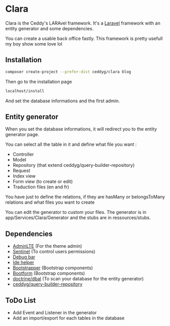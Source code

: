 Clara
===============

Clara is the Ceddy's LARAvel framework. It's a [Laravel](https://laravel.com/) framework with an entity generator and some dependencies.

You can create a usable back office fastly. This framework is pretty usefull my boy show some love lol

## Installation

```bash
composer create-project --prefer-dist ceddyg/clara blog
```

Then go to the installation page

```bash
localhost/install
```

And set the database informations and the first admin.

## Entity generator

When you set the database informations, it will redirect you to the entity generator page.

You can select all the table in it and define what file you want :

- Controller
- Model
- Repository (that extend ceddyg/query-builder-repository)
- Request
- Index view
- Form view (to create or edit)
- Traduction files (en and fr)

You have just to define the relations, if they are hasMany or belongsToMany relations and what files you want to create

You can edit the generator to custom your files. The generator is in app/Services/Clara/Generator and the stubs are in ressources/stubs.

## Dependencies

- [AdminLTE](https://almsaeedstudio.com/themes/AdminLTE/index2.html) (For the theme admin)
- [Sentinel](https://cartalyst.com/manual/sentinel/2.0) (To control users permissions)
- [Debug bar](https://github.com/barryvdh/laravel-debugbar)
- [Ide helper](https://github.com/barryvdh/laravel-ide-helper)
- [Bootstrapper](http://bootstrapper.patrickrosemusic.co.uk/installation) (Bootstrap components)
- [Bootform](https://github.com/adamwathan/bootforms) (Bootstrap components)
- [doctrine/dbal](http://docs.doctrine-project.org/projects/doctrine-dbal/en/latest/) (To scan your database for the entity generator)
- [ceddyg/query-builder-repository](https://github.com/CeddyG/query-builder-repository)

## ToDo List

- Add Event and Listener in the generator
- Add an import/export for each tables in the database
